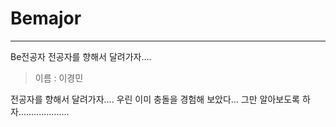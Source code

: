 # Bemajor
---
Be전공자
전공자를 향해서 달려가자....

> 이름 : 이경민

전공자를 향해서 달려가자....
우린 이미 충돌을 경험해 보았다... 
그만 알아보도록 하자....................

